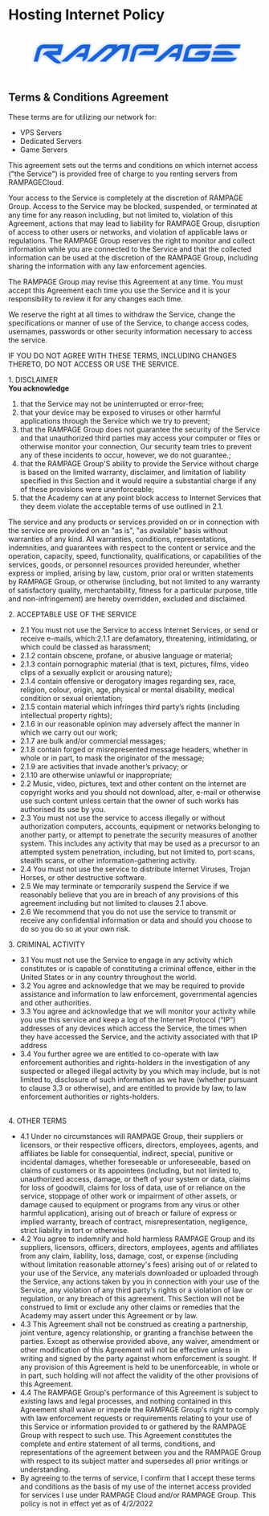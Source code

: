 # Hosting Internet Policy

<figure><img src="../.gitbook/assets/Brand_Blue.png" alt=""><figcaption></figcaption></figure>

## Terms & Conditions Agreement

These terms are for utilizing our network for:

* VPS Servers
* Dedicated Servers
* Game Servers

This agreement sets out the terms and conditions on which internet access ("the Service") is provided free of charge to you renting servers from RAMPAGECloud.

Your access to the Service is completely at the discretion of RAMPAGE Group.  Access to the Service may be blocked, suspended, or terminated at any time for any reason including, but not limited to, violation of this Agreement, actions that may lead to liability for RAMPAGE Group, disruption of access to other users or networks, and violation of applicable laws or regulations.  The RAMPAGE Group reserves the right to monitor and collect information while you are connected to the Service and that the collected information can be used at the discretion of the RAMPAGE Group, including sharing the information with any law enforcement agencies.

The RAMPAGE Group may revise this Agreement at any time. You must accept this Agreement each time you use the Service and it is your responsibility to review it for any changes each time.

We reserve the right at all times to withdraw the Service, change the specifications or manner of use of the Service, to change access codes, usernames, passwords or other security information necessary to access the service.

IF YOU DO NOT AGREE WITH THESE TERMS, INCLUDING CHANGES THERETO, DO NOT ACCESS OR USE THE SERVICE.

1\. DISCLAIMER\
**You acknowledge**

1. that the Service may not be uninterrupted or error-free;
2. that your device may be exposed to viruses or other harmful applications  through the Service which we try to prevent;
3. that the RAMPAGE Group does not guarantee the security of the Service and that unauthorized third parties may access your computer or files or otherwise monitor your connection, Our security team tries to prevent any of these incidents to occur, however, we do not guarantee.;
4. that the RAMPAGE Group'S ability to provide the Service without charge is based on the limited warranty, disclaimer, and limitation of liability specified in this Section and it would require a substantial charge if any of these provisions were unenforceable;
5. that the Academy can at any point block access to Internet Services that they deem violate the acceptable terms of use outlined in 2.1.

The service and any products or services provided on or in connection with the service are provided on an "as is", "as available" basis without warranties of any kind. All warranties, conditions, representations, indemnities, and guarantees with respect to the content or service and the operation, capacity, speed, functionality, qualifications, or capabilities of the services, goods, or personnel resources provided hereunder, whether express or implied, arising by law, custom, prior oral or written statements by RAMPAGE Group, or otherwise (including, but not limited to any warranty of satisfactory quality, merchantability, fitness for a particular purpose, title and non-infringement) are hereby overridden, excluded and disclaimed.

2\. ACCEPTABLE USE OF THE SERVICE

* 2.1  You must not use the Service to access Internet Services, or send or receive e-mails, which:2.1.1  are defamatory, threatening, intimidating, or which could be classed as harassment;
* 2.1.2  contain obscene, profane, or abusive language or material;
* 2.1.3  contain pornographic material (that is text, pictures, films, video clips of a sexually explicit or arousing nature);
* 2.1.4  contain offensive or derogatory images regarding sex, race, religion, colour, origin, age, physical or mental disability, medical condition or sexual orientation;
* 2.1.5  contain material which infringes third party’s rights (including intellectual property rights);
* 2.1.6  in our reasonable opinion may adversely affect the manner in which we carry out our work;
* 2.1.7  are bulk and/or commercial messages;
* 2.1.8  contain forged or misrepresented message headers, whether in whole or in part, to mask the originator of the message;
* 2.1.9  are activities that invade another’s privacy; or
* 2.1.10  are otherwise unlawful or inappropriate;
* 2.2  Music, video, pictures, text and other content on the internet are copyright works and you should not download, alter, e-mail or otherwise use such content unless certain that the owner of such works has authorised its use by you.
* 2.3  You must not use the service to access illegally or without authorization computers, accounts, equipment or networks belonging to another party, or attempt to penetrate the security measures of another system. This includes any activity that may be used as a precursor to an attempted system penetration, including, but not limited to, port scans, stealth scans, or other information-gathering activity.
* 2.4  You must not use the service to distribute Internet Viruses, Trojan Horses, or other destructive software.
* 2.5  We may terminate or temporarily suspend the Service if we reasonably believe that you are in breach of any provisions of this agreement including but not limited to clauses 2.1 above.
* 2.6  We recommend that you do not use the service to transmit or receive any confidential information or data and should you choose to do so you do so at your own risk.

3\. CRIMINAL ACTIVITY

* 3.1  You must not use the Service to engage in any activity which constitutes or is capable of constituting a criminal offence, either in the United States or in any country throughout the world.
* 3.2  You agree and acknowledge that we may be required to provide assistance and information to law enforcement, governmental agencies and other authorities.
* 3.3  You agree and acknowledge that we will monitor your activity while you use this service and keep a log of the Internet Protocol (“IP”) addresses of any devices which access the Service, the times when they have accessed the Service, and the activity associated with that IP address
* 3.4  You further agree we are entitled to co-operate with law enforcement authorities and rights-holders in the investigation of any suspected or alleged illegal activity by you which may include, but is not limited to, disclosure of such information as we have (whether pursuant to clause 3.3 or otherwise), and are entitled to provide by law, to law enforcement authorities or rights-holders.

&#x20;\
4\. OTHER TERMS

* 4.1  Under no circumstances will RAMPAGE Group, their suppliers or licensors, or their respective officers, directors, employees, agents, and affiliates be liable for consequential, indirect, special, punitive or incidental damages, whether foreseeable or unforeseeable, based on claims of customers or its appointees (including, but not limited to, unauthorized access, damage, or theft of your system or data, claims for loss of goodwill, claims for loss of data, use of or reliance on the service, stoppage of other work or impairment of other assets, or damage caused to equipment or programs from any virus or other harmful application), arising out of breach or failure of express or implied warranty, breach of contract, misrepresentation, negligence, strict liability in tort or otherwise.
* 4.2  You agree to indemnify and hold harmless RAMPAGE Group and its suppliers, licensors, officers, directors, employees, agents and affiliates from any claim, liability, loss, damage, cost, or expense (including without limitation reasonable attorney's fees) arising out of or related to your use of the Service, any materials downloaded or uploaded through the Service, any actions taken by you in connection with your use of the Service, any violation of any third party's rights or a violation of law or regulation, or any breach of this agreement. This Section will not be construed to limit or exclude any other claims or remedies that the Academy may assert under this Agreement or by law.
* 4.3  This Agreement shall not be construed as creating a partnership, joint venture, agency relationship, or granting a franchise between the parties. Except as otherwise provided above, any waiver, amendment or other modification of this Agreement will not be effective unless in writing and signed by the party against whom enforcement is sought. If any provision of this Agreement is held to be unenforceable, in whole or in part, such holding will not affect the validity of the other provisions of this Agreement.
* 4.4  The RAMPAGE Group's performance of this Agreement is subject to existing laws and legal processes, and nothing contained in this Agreement shall waive or impede the RAMPAGE Group's right to comply with law enforcement requests or requirements relating to your use of this Service or information provided to or gathered by the RAMPAGE Group with respect to such use. This Agreement constitutes the complete and entire statement of all terms, conditions, and representations of the agreement between you and the RAMPAGE Group with respect to its subject matter and supersedes all prior writings or understanding.
* By agreeing to the terms of service, I confirm that I accept these terms and conditions as the basis of my use of the internet access provided for services I use under RAMPAGE Cloud and/or RAMPAGE Group. This policy is not in effect yet as of 4/2/2022
